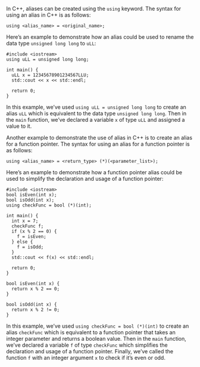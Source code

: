 In C++, aliases can be created using the `using` keyword. The syntax for using an alias in C++ is as follows:

```
using <alias_name> = <original_name>;
```

Here’s an example to demonstrate how an alias could be used to rename the data type `unsigned long long` to `uLL`:

```
#include <iostream>
using uLL = unsigned long long;

int main() {
  uLL x = 12345678901234567LLU;
  std::cout << x << std::endl;

  return 0;
}
```

In this example, we’ve used `using uLL = unsigned long long` to create an alias `uLL` which is equivalent to the data type `unsigned long long`. Then in the `main` function, we’ve declared a variable `x` of type `uLL` and assigned a value to it.

Another example to demonstrate the use of alias in C++ is to create an alias for a function pointer. The syntax for using an alias for a function pointer is as follows:

```
using <alias_name> = <return_type> (*)(<parameter_list>);
```

Here’s an example to demonstrate how a function pointer alias could be used to simplify the declaration and usage of a function pointer:

```
#include <iostream>
bool isEven(int x);
bool isOdd(int x);
using checkFunc = bool (*)(int);

int main() {
  int x = 7;
  checkFunc f;
  if (x % 2 == 0) {
    f = isEven;
  } else {
    f = isOdd;
  }
  std::cout << f(x) << std::endl;

  return 0;
}

bool isEven(int x) {
  return x % 2 == 0;
}

bool isOdd(int x) {
  return x % 2 != 0;
}
```

In this example, we’ve used `using checkFunc = bool (*)(int)` to create an alias `checkFunc` which is equivalent to a function pointer that takes an integer parameter and returns a boolean value. Then in the `main` function, we’ve declared a variable `f` of type `checkFunc` which simplifies the declaration and usage of a function pointer. Finally, we’ve called the function `f` with an integer argument `x` to check if it’s even or odd.